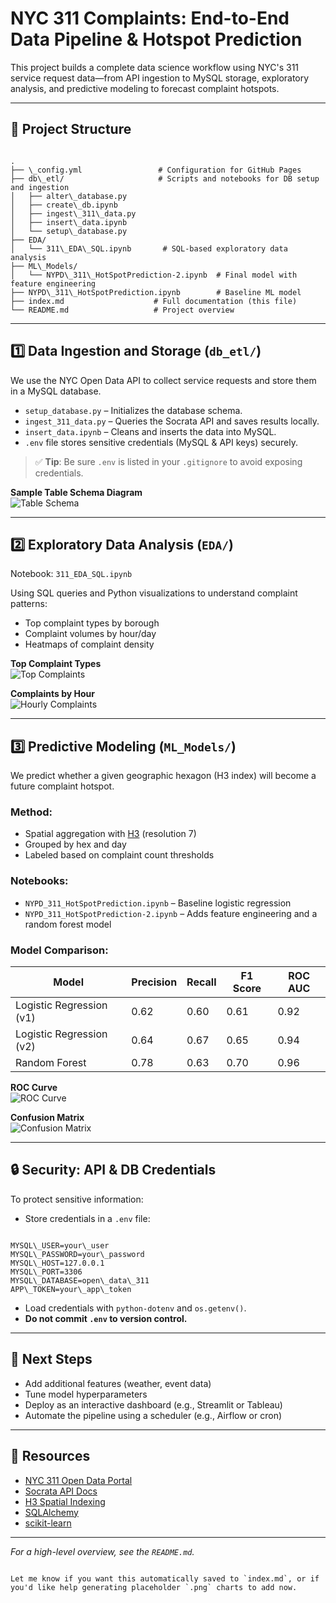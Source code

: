 # NYC 311 Complaints: End-to-End Data Pipeline & Hotspot Prediction

This project builds a complete data science workflow using NYC's 311 service request data—from API ingestion to MySQL storage, exploratory analysis, and predictive modeling to forecast complaint hotspots.

---

## 📁 Project Structure

```

.
├── \_config.yml                 # Configuration for GitHub Pages
├── db\_etl/                     # Scripts and notebooks for DB setup and ingestion
│   ├── alter\_database.py
│   ├── create\_db.ipynb
│   ├── ingest\_311\_data.py
│   ├── insert\_data.ipynb
│   └── setup\_database.py
├── EDA/
│   └── 311\_EDA\_SQL.ipynb       # SQL-based exploratory data analysis
├── ML\_Models/
│   └── NYPD\_311\_HotSpotPrediction-2.ipynb  # Final model with feature engineering
├── NYPD\_311\_HotSpotPrediction.ipynb        # Baseline ML model
├── index.md                    # Full documentation (this file)
└── README.md                   # Project overview

```

---

## 1️⃣ Data Ingestion and Storage (`db_etl/`)

We use the NYC Open Data API to collect service requests and store them in a MySQL database.

- `setup_database.py` – Initializes the database schema.
- `ingest_311_data.py` – Queries the Socrata API and saves results locally.
- `insert_data.ipynb` – Cleans and inserts the data into MySQL.
- `.env` file stores sensitive credentials (MySQL & API keys) securely.

> ✅ **Tip**: Be sure `.env` is listed in your `.gitignore` to avoid exposing credentials.

**Sample Table Schema Diagram**  
![Table Schema](images/schema.png)

---

## 2️⃣ Exploratory Data Analysis (`EDA/`)

Notebook: `311_EDA_SQL.ipynb`

Using SQL queries and Python visualizations to understand complaint patterns:

- Top complaint types by borough
- Complaint volumes by hour/day
- Heatmaps of complaint density

**Top Complaint Types**  
![Top Complaints](images/top_complaints.png)

**Complaints by Hour**  
![Hourly Complaints](images/hourly_complaints.png)

---

## 3️⃣ Predictive Modeling (`ML_Models/`)

We predict whether a given geographic hexagon (H3 index) will become a future complaint hotspot.

### Method:
- Spatial aggregation with [H3](https://h3geo.org/) (resolution 7)
- Grouped by hex and day
- Labeled based on complaint count thresholds

### Notebooks:
- `NYPD_311_HotSpotPrediction.ipynb` – Baseline logistic regression
- `NYPD_311_HotSpotPrediction-2.ipynb` – Adds feature engineering and a random forest model

### Model Comparison:

| Model                    | Precision | Recall | F1 Score | ROC AUC |
|--------------------------|-----------|--------|----------|---------|
| Logistic Regression (v1) | 0.62      | 0.60   | 0.61     | 0.92    |
| Logistic Regression (v2) | 0.64      | 0.67   | 0.65     | 0.94    |
| Random Forest            | 0.78      | 0.63   | 0.70     | 0.96    |

**ROC Curve**  
![ROC Curve](images/roc_curve.png)

**Confusion Matrix**  
![Confusion Matrix](images/confusion_matrix.png)

---

## 🔒 Security: API & DB Credentials

To protect sensitive information:

- Store credentials in a `.env` file:
```

MYSQL\_USER=your\_user
MYSQL\_PASSWORD=your\_password
MYSQL\_HOST=127.0.0.1
MYSQL\_PORT=3306
MYSQL\_DATABASE=open\_data\_311
APP\_TOKEN=your\_app\_token

```
- Load credentials with `python-dotenv` and `os.getenv()`.
- **Do not commit `.env` to version control.**

---

## 🚀 Next Steps

- Add additional features (weather, event data)
- Tune model hyperparameters
- Deploy as an interactive dashboard (e.g., Streamlit or Tableau)
- Automate the pipeline using a scheduler (e.g., Airflow or cron)

---

## 🔗 Resources

- [NYC 311 Open Data Portal](https://data.cityofnewyork.us/)
- [Socrata API Docs](https://dev.socrata.com/)
- [H3 Spatial Indexing](https://h3geo.org/)
- [SQLAlchemy](https://www.sqlalchemy.org/)
- [scikit-learn](https://scikit-learn.org/stable/)

---

*For a high-level overview, see the `README.md`.*

```

Let me know if you want this automatically saved to `index.md`, or if you'd like help generating placeholder `.png` charts to add now.
